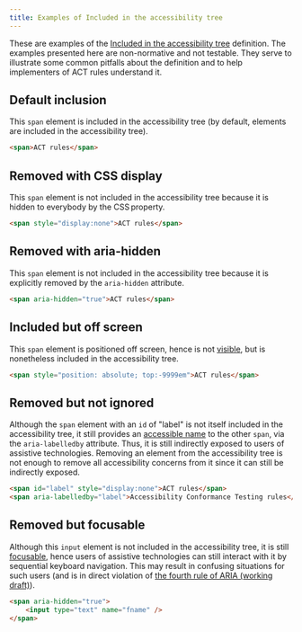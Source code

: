 ```yaml
---
title: Examples of Included in the accessibility tree
---
```


These are examples of the [Included in the accessibility tree][] definition. The examples presented here are non-normative and not testable. They serve to illustrate some common pitfalls about the definition and to help implementers of ACT rules understand it.

## Default inclusion

This `span` element is included in the accessibility tree (by default, elements are included in the accessibility tree).

```html
<span>ACT rules</span>
```

## Removed with CSS display

This `span` element is not included in the accessibility tree because it is hidden to everybody by the CSS property.

```html
<span style="display:none">ACT rules</span>
```

## Removed with aria-hidden

This `span` element is not included in the accessibility tree because it is explicitly removed by the `aria-hidden` attribute.

```html
<span aria-hidden="true">ACT rules</span>
```

## Included but off screen

This `span` element is positioned off screen, hence is not [visible][], but is nonetheless included in the accessibility tree.

```html
<span style="position: absolute; top:-9999em">ACT rules</span>
```

## Removed but not ignored

Although the `span` element with an `id` of "label" is not itself included in the accessibility tree, it still provides an [accessible name][] to the other `span`, via the `aria-labelledby` attribute. Thus, it is still indirectly exposed to users of assistive technologies. Removing an element from the accessibility tree is not enough to remove all accessibility concerns from it since it can still be indirectly exposed.

```html
<span id="label" style="display:none">ACT rules</span>
<span aria-labelledby="label">Accessibility Conformance Testing rules</span>
```

## Removed but focusable

Although this `input` element is not included in the accessibility tree, it is still [focusable][], hence users of assistive technologies can still interact with it by sequential keyboard navigation. This may result in confusing situations for such users (and is in direct violation of [the fourth rule of ARIA (working draft)](https://www.w3.org/TR/using-aria/#fourth)).

```html
<span aria-hidden="true">
	<input type="text" name="fname" />
</span>
```

[accessible name]: /glossary/#accessible-name
[focusable]: /glossary/#focusable
[included in the accessibility tree]: /glossary/#included-in-the-accessibility-tree
[visible]: /glossary/#visible
